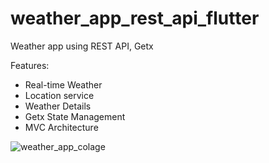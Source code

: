 # weather_app_rest_api_flutter

Weather app using REST API, Getx

Features:
* Real-time Weather
* Location service
* Weather Details
* Getx State Management
* MVC Architecture


![weather_app_colage](https://github.com/nmustakim/weather_app_rest_api_flutter/assets/98794936/399e2786-6529-48dc-bd62-aebb52b67e79)
